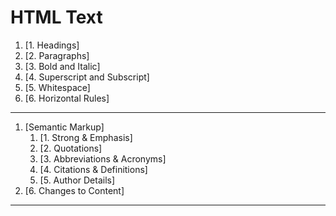 # HTML Text

1. [1. Headings]
2. [2. Paragraphs]
3. [3. Bold and Italic]
4. [4. Superscript and Subscript]
5. [5. Whitespace]
6. [6. Horizontal Rules]

---
1. [Semantic Markup]
	1. [1. Strong & Emphasis]
	2. [2. Quotations]
	3. [3. Abbreviations & Acronyms]
	4. [4. Citations & Definitions]
	5. [5. Author Details]
 6. [6. Changes to Content]

---
